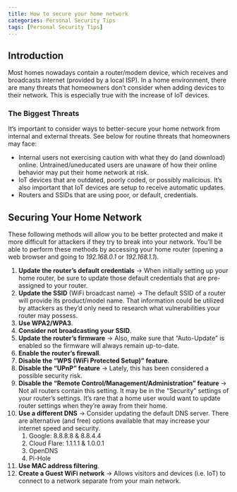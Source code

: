 ```yaml
---
title: How to secure your home network
categories: Personal Security Tips
tags: [Personal Security Tips]
---
```


## Introduction


Most homes nowadays contain a router/modem device, which receives and broadcasts internet (provided by a local ISP). In a home environment, there are many threats that homeowners don’t consider when adding devices to their network. This is especially true with the increase of IoT devices. 

### The Biggest Threats


It’s important to consider ways to better-secure your home network from internal and external threats. See below for routine threats that homeowners may face:

- Internal users not exercising caution with what they do (and download) online. Untrained/uneducated users are unaware of how their online behavior may put their home network at risk.
- IoT devices that are outdated, poorly coded, or possibly malicious. It’s also important that IoT devices are setup to receive automatic updates.
- Routers and SSIDs that are using poor, or default, credentials.

## Securing Your Home Network


These following methods will allow you to be better protected and make it more difficult for attackers if they try to break into your network. You’ll be able to perform these methods by accessing your home router (opening a web browser and going to *192.168.0.1* or *192.168.1.1*). 

1. **Update the router’s default credentials** → When initially setting up your home router, be sure to update those default credentials that are pre-assigned to your router.
2. **Update the SSID** (WiFi broadcast name) → The default SSID of a router will provide its product/model name. That information could be utilized by attackers as they’d only need to research what vulnerabilities your router may possess.   
3. **Use WPA2/WPA3**.
4. **Consider not broadcasting your SSID**. 
5. **Update the router’s firmware** → Also, make sure that “Auto-Update” is enabled so the firmware will always remain up-to-date. 
6. **Enable the router’s firewall**. 
7. **Disable the “WPS (WiFi Protected Setup)” feature**.
8. **Disable the “UPnP” feature** → Lately, this has been considered a possible security risk. 
9. **Disable the “Remote Control/Management/Administration” feature** → Not all routers contain this setting. It may be in the “Security” settings of your router’s settings. It’s rare that a home user would want to update router settings when they’re away from their home.
10. **Use a different DNS** → Consider updating the default DNS server. There are alternative (and free) options available that may increase your internet speed and security. 
    1. Google: 8.8.8.8 & 8.8.4.4
    2. Cloud Flare: 1.1.1.1 & 1.0.0.1
    3. OpenDNS
    4. Pi-Hole
11. **Use MAC address filtering**.
12. **Create a Guest WiFi network** → Allows visitors and devices (i.e. IoT) to connect to a network separate from your main network.
